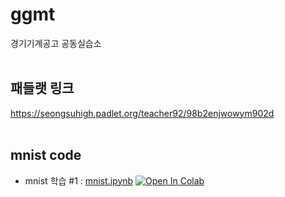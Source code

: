 # ggmt
경기기계공고 공동실습소
<br><br>

## 패들랫 링크 
https://seongsuhigh.padlet.org/teacher92/98b2enjwowym902d
<br><br>

## mnist code
- mnist 학습  #1 : [mnist.ipynb](./deep_learning/mnist.ipynb) [![Open In Colab](https://colab.research.google.com/assets/colab-badge.svg)](
https://colab.research.google.com/github/bomij33/ggmt/blob/main/deep_learning/mnist.ipynb)
